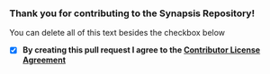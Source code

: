 ### Thank you for contributing to the Synapsis Repository!

You can delete all of this text besides the checkbox below

- [x] **By creating this pull request I agree to the [Contributor License Agreement](https://firebasestorage.googleapis.com/v0/b/synapsis-6ada5.appspot.com/o/Synapsis%20CLA.pdf?alt=media&token=19aa39fe-1da7-48f6-ac0a-a9c6654fda3b)**

